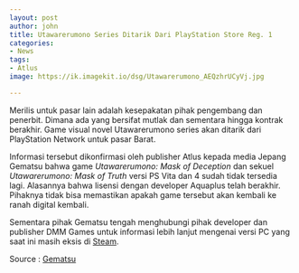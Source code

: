 ```yaml
---
layout: post
author: john
title: Utawarerumono Series Ditarik Dari PlayStation Store Reg. 1
categories:
- News
tags:
- Atlus
image: https://ik.imagekit.io/dsg/Utawarerumono_AEQzhrUCyVj.jpg

---
```

Merilis untuk pasar lain adalah kesepakatan pihak pengembang dan penerbit. Dimana ada yang bersifat mutlak dan sementara hingga kontrak berakhir. Game visual novel Utawarerumono series akan ditarik dari PlayStation Network untuk pasar Barat.

Informasi tersebut dikonfirmasi oleh publisher Atlus kepada media Jepang Gematsu bahwa game _Utawarerumono: Mask of Deception_ dan sekuel _Utawarerumono: Mask of Truth_ versi PS Vita dan 4 sudah tidak tersedia lagi. Alasannya bahwa lisensi dengan developer Aquaplus telah berakhir. Pihaknya tidak bisa memastikan apakah game tersebut akan kembali ke ranah digital kembali.

Sementara pihak Gematsu tengah menghubungi pihak developer dan publisher DMM Games untuk informasi lebih lanjut mengenai versi PC yang saat ini masih eksis di [Steam](https://store.steampowered.com/app/1149550/Utawarerumono_Mask_of_Deception/).

Source : [Gematsu](https://www.gematsu.com/2021/01/utawarerumono-mask-of-deception-and-mask-of-truth-delisted-from-playstation-store-in-the-west-as-licensing-expires)